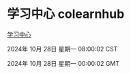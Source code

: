 # 学习中心 colearnhub
[学习中心](http://219.139.197.74:56308/colearnhub/)

2024年 10月 28日 星期一 08:00:02 CST

2024年 10月 28日 星期一 00:00:02 GMT
